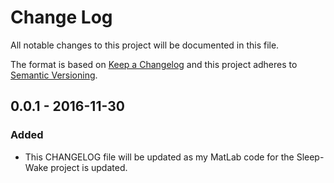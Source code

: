 # Change Log
All notable changes to this project will be documented in this file.

The format is based on [Keep a Changelog](http://keepachangelog.com/) 
and this project adheres to [Semantic Versioning](http://semver.org/).

## 0.0.1 - 2016-11-30
### Added
- This CHANGELOG file will be updated as my MatLab code for the Sleep-Wake project is updated.

